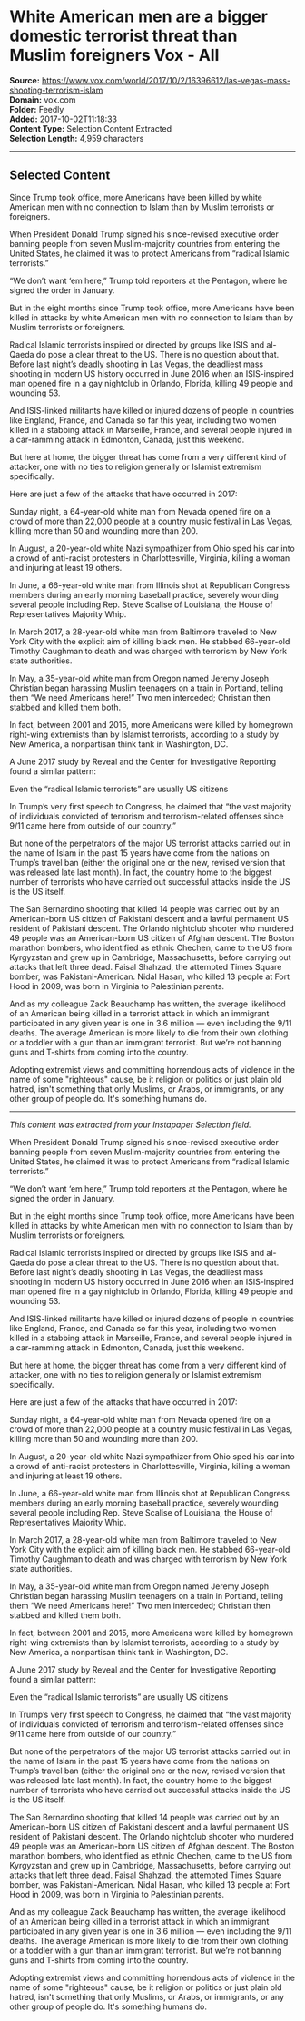 # White American men are a bigger domestic terrorist threat than Muslim foreigners Vox - All

**Source:** https://www.vox.com/world/2017/10/2/16396612/las-vegas-mass-shooting-terrorism-islam  
**Domain:** vox.com  
**Folder:** Feedly  
**Added:** 2017-10-02T11:18:33  
**Content Type:** Selection Content Extracted  
**Selection Length:** 4,959 characters  


---

## Selected Content

Since Trump took office, more Americans have been killed by white American men with no connection to Islam than by Muslim terrorists or foreigners.

When President Donald Trump signed his since-revised executive order banning people from seven Muslim-majority countries from entering the United States, he claimed it was to protect Americans from “radical Islamic terrorists.”

“We don’t want ‘em here,” Trump told reporters at the Pentagon, where he signed the order in January.

But in the eight months since Trump took office, more Americans have been killed in attacks by white American men with no connection to Islam than by Muslim terrorists or foreigners.

Radical Islamic terrorists inspired or directed by groups like ISIS and al-Qaeda do pose a clear threat to the US. There is no question about that. Before last night’s deadly shooting in Las Vegas, the deadliest mass shooting in modern US history occurred in June 2016 when an ISIS-inspired man opened fire in a gay nightclub in Orlando, Florida, killing 49 people and wounding 53.

And ISIS-linked militants have killed or injured dozens of people in countries like England, France, and Canada so far this year, including two women killed in a stabbing attack in Marseille, France, and several people injured in a car-ramming attack in Edmonton, Canada, just this weekend.

But here at home, the bigger threat has come from a very different kind of attacker, one with no ties to religion generally or Islamist extremism specifically.

Here are just a few of the attacks that have occurred in 2017:

Sunday night, a 64-year-old white man from Nevada opened fire on a crowd of more than 22,000 people at a country music festival in Las Vegas, killing more than 50 and wounding more than 200.

In August, a 20-year-old white Nazi sympathizer from Ohio sped his car into a crowd of anti-racist protesters in Charlottesville, Virginia, killing a woman and injuring at least 19 others.

In June, a 66-year-old white man from Illinois shot at Republican Congress members during an early morning baseball practice, severely wounding several people including Rep. Steve Scalise of Louisiana, the House of Representatives Majority Whip.

In March 2017, a 28-year-old white man from Baltimore traveled to New York City with the explicit aim of killing black men. He stabbed 66-year-old Timothy Caughman to death and was charged with terrorism by New York state authorities.

In May, a 35-year-old white man from Oregon named Jeremy Joseph Christian began harassing Muslim teenagers on a train in Portland, telling them “We need Americans here!” Two men interceded; Christian then stabbed and killed them both.

In fact, between 2001 and 2015, more Americans were killed by homegrown right-wing extremists than by Islamist terrorists, according to a study by New America, a nonpartisan think tank in Washington, DC.

A June 2017 study by Reveal and the Center for Investigative Reporting found a similar pattern:

Even the “radical Islamic terrorists” are usually US citizens

In Trump’s very first speech to Congress, he claimed that “the vast majority of individuals convicted of terrorism and terrorism-related offenses since 9/11 came here from outside of our country.”

But none of the perpetrators of the major US terrorist attacks carried out in the name of Islam in the past 15 years have come from the nations on Trump’s travel ban (either the original one or the new, revised version that was released late last month). In fact, the country home to the biggest number of terrorists who have carried out successful attacks inside the US is the US itself.

The San Bernardino shooting that killed 14 people was carried out by an American-born US citizen of Pakistani descent and a lawful permanent US resident of Pakistani descent. The Orlando nightclub shooter who murdered 49 people was an American-born US citizen of Afghan descent. The Boston marathon bombers, who identified as ethnic Chechen, came to the US from Kyrgyzstan and grew up in Cambridge, Massachusetts, before carrying out attacks that left three dead. Faisal Shahzad, the attempted Times Square bomber, was Pakistani-American. Nidal Hasan, who killed 13 people at Fort Hood in 2009, was born in Virginia to Palestinian parents.

And as my colleague Zack Beauchamp has written, the average likelihood of an American being killed in a terrorist attack in which an immigrant participated in any given year is one in 3.6 million — even including the 9/11 deaths. The average American is more likely to die from their own clothing or a toddler with a gun than an immigrant terrorist. But we’re not banning guns and T-shirts from coming into the country.

Adopting extremist views and committing horrendous acts of violence in the name of some "righteous" cause, be it religion or politics or just plain old hatred, isn't something that only Muslims, or Arabs, or immigrants, or any other group of people do. It's something humans do.

---

*This content was extracted from your Instapaper Selection field.*

When President Donald Trump signed his since-revised executive order banning people from seven Muslim-majority countries from entering the United States, he claimed it was to protect Americans from “radical Islamic terrorists.”

“We don’t want ‘em here,” Trump told reporters at the Pentagon, where he signed the order in January.

But in the eight months since Trump took office, more Americans have been killed in attacks by white American men with no connection to Islam than by Muslim terrorists or foreigners.

Radical Islamic terrorists inspired or directed by groups like ISIS and al-Qaeda do pose a clear threat to the US. There is no question about that. Before last night’s deadly shooting in Las Vegas, the deadliest mass shooting in modern US history occurred in June 2016 when an ISIS-inspired man opened fire in a gay nightclub in Orlando, Florida, killing 49 people and wounding 53.

And ISIS-linked militants have killed or injured dozens of people in countries like England, France, and Canada so far this year, including two women killed in a stabbing attack in Marseille, France, and several people injured in a car-ramming attack in Edmonton, Canada, just this weekend.

But here at home, the bigger threat has come from a very different kind of attacker, one with no ties to religion generally or Islamist extremism specifically.

Here are just a few of the attacks that have occurred in 2017:

Sunday night, a 64-year-old white man from Nevada opened fire on a crowd of more than 22,000 people at a country music festival in Las Vegas, killing more than 50 and wounding more than 200.

In August, a 20-year-old white Nazi sympathizer from Ohio sped his car into a crowd of anti-racist protesters in Charlottesville, Virginia, killing a woman and injuring at least 19 others.

In June, a 66-year-old white man from Illinois shot at Republican Congress members during an early morning baseball practice, severely wounding several people including Rep. Steve Scalise of Louisiana, the House of Representatives Majority Whip.

In March 2017, a 28-year-old white man from Baltimore traveled to New York City with the explicit aim of killing black men. He stabbed 66-year-old Timothy Caughman to death and was charged with terrorism by New York state authorities.

In May, a 35-year-old white man from Oregon named Jeremy Joseph Christian began harassing Muslim teenagers on a train in Portland, telling them “We need Americans here!” Two men interceded; Christian then stabbed and killed them both.

In fact, between 2001 and 2015, more Americans were killed by homegrown right-wing extremists than by Islamist terrorists, according to a study by New America, a nonpartisan think tank in Washington, DC.

A June 2017 study by Reveal and the Center for Investigative Reporting found a similar pattern:

Even the “radical Islamic terrorists” are usually US citizens

In Trump’s very first speech to Congress, he claimed that “the vast majority of individuals convicted of terrorism and terrorism-related offenses since 9/11 came here from outside of our country.”

But none of the perpetrators of the major US terrorist attacks carried out in the name of Islam in the past 15 years have come from the nations on Trump’s travel ban (either the original one or the new, revised version that was released late last month). In fact, the country home to the biggest number of terrorists who have carried out successful attacks inside the US is the US itself.

The San Bernardino shooting that killed 14 people was carried out by an American-born US citizen of Pakistani descent and a lawful permanent US resident of Pakistani descent. The Orlando nightclub shooter who murdered 49 people was an American-born US citizen of Afghan descent. The Boston marathon bombers, who identified as ethnic Chechen, came to the US from Kyrgyzstan and grew up in Cambridge, Massachusetts, before carrying out attacks that left three dead. Faisal Shahzad, the attempted Times Square bomber, was Pakistani-American. Nidal Hasan, who killed 13 people at Fort Hood in 2009, was born in Virginia to Palestinian parents.

And as my colleague Zack Beauchamp has written, the average likelihood of an American being killed in a terrorist attack in which an immigrant participated in any given year is one in 3.6 million — even including the 9/11 deaths. The average American is more likely to die from their own clothing or a toddler with a gun than an immigrant terrorist. But we’re not banning guns and T-shirts from coming into the country.

Adopting extremist views and committing horrendous acts of violence in the name of some "righteous" cause, be it religion or politics or just plain old hatred, isn't something that only Muslims, or Arabs, or immigrants, or any other group of people do. It's something humans do.
